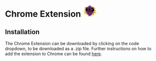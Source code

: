 # Chrome Extension ![Flashguard Logo](https://github.com/Diskordlit/FlashGuard/blob/FlashGuard-Chrome-Extension/images/logo48.png)
## Installation
The Chrome Extension can be downloaded by clicking on the code dropdown, to be downloaded as a .zip file. Further instructions on how to add the extension to Chrome can be found [here](https://webkul.com/blog/how-to-install-the-unpacked-extension-in-chrome/).